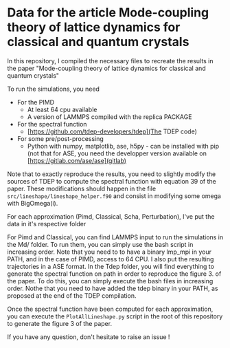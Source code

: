 # Data for the article Mode-coupling theory of lattice dynamics for classical and quantum crystals


In this repository, I compiled the necessary files to recreate the results in the paper "Mode-coupling theory of lattice dynamics for classical and quantum crystals"

To run the simulations, you need 
- For the PIMD
    - At least 64 cpu available
    - A version of LAMMPS compiled with the replica PACKAGE
- For the spectral function
    - [https://github.com/tdep-developers/tdep](The TDEP code)
- For some pre/post-processing
    - Python with numpy, matplotlib, ase, h5py - can be installed with pip (not that for ASE, you need the developper version available on [https://gitlab.com/ase/ase](gitlab)

Note that to exactly reproduce the results, you need to slightly modify the sources of TDEP to compute the spectral function with equation 39 of the paper.
These modifications should happen in the file `src/lineshape/lineshape_helper.f90` and consist in modifying some omega with BigOmega(i).


For each approximation (Pimd, Classical, Scha, Perturbation), I've put the data in it's respective folder

For Pimd and Classical, you can find LAMMPS input to run the simulations in the Md/ folder.
To run them, you can simply use the bash script in increasing order. Note that you need to to have a binary lmp_mpi in your PATH, and in the case of PIMD, access to 64 CPU.
I also put the resulting trajectories in a ASE format.
In the Tdep folder, you will find everything to generate the spectral function on path in order to reproduce the figure 3. of the paper.
To do this, you can simply execute the bash files in increasing order. Nothe that you need to have added the tdep binary in your PATH, as proposed at the end of the TDEP compilation.

Once the spectral function have been computed for each approximation, you can execute the `PlotAllLineshape.py` script in the root of this repository to generate the figure 3 of the paper.


If you have any question, don't hesitate to raise an issue !
